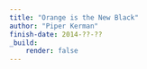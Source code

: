 ```yaml
---
title: "Orange is the New Black"
author: "Piper Kerman"
finish-date: 2014-??-??
_build:
    render: false
---
```


